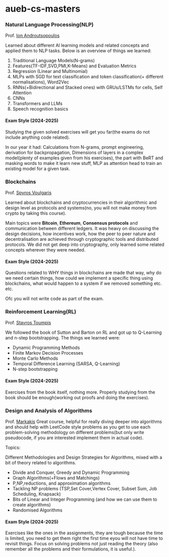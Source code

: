 # aueb-cs-masters

### Natural Language Processing(NLP)
Prof. [Ion Androutsopoulos](https://www.aueb.gr/el/faculty_page/%CE%91%CE%BD%CE%B4%CF%81%CE%BF%CF%85%CF%84%CF%83%CE%BF%CF%80%CE%BF%CF%85%CE%BB%CE%BF%CF%82-%CE%99%CF%89%CE%BD-%CE%99%CF%89%CE%B1%CE%BD%CE%BD%CE%B7%CF%82)

Learned about different AI learning models and related concepts and applied them to NLP tasks.
Below is an overview of things we learned:

1. Traditional Language Models(N-grams)
2. Features(TF-IDF,SVD,PMI,K-Means) and Evaluation Metrics
3. Regression (Linear and Multinomial)
4. MLPs with SGD for text classification and token classification(+ different normalisations), Word2Vec
5. RNNs(+Bidirectional and Stacked ones) with GRUs/LSTMs for cells, Self Attention
6. CNNs 
7. Transformers and LLMs
8. Speech recognition basics

#### Exam Style (2024-2025)
Studying the given solved exercises will get you far(the exams do not include anything code related).

In our year it had: Calculations from N-grams, prompt engineering, derivation for backpropagation, Dimensions of layers in a complex model(plenty of examples given from his exercises), the part with BeRT and masking words to make it learn new stuff, MLP as attention head to train an existing model for a given task.

### Blockchains
Prof. [Spyros Voulgaris](https://www.aueb.gr/el/faculty_page/voylgaris-spyridon)

Learned about blockchains and cryptocurrencies in their algorithmic and design level as protocols and systems(no, you will not make money from crypto by taking this course). 

Main topics were **Bitcoin**, **Ethereum**, **Consensus protocols** and communication between different ledgers. 
It was heavy on discussing the design decisions, how incentives work, how the peer to peer nature and decentralisation are achieved through cryptographic tools and distributed protocols. 
We did not get deep into cryptography, only learned some related concepts wherever they were needed.

#### Exam Style (2024-2025)

Questions related to WHY things in blockchains are made that way, why do we need certain things, how could we implement a specific thing using blockchains, what would happen to a system if we removed something etc. etc. 

Ofc you will not write code as part of the exam.

### Reinforcement Learning(RL)
Prof. [Stavros Toumpis](https://www.aueb.gr/el/faculty_page/%CF%84%CE%BF%CF%85%CE%BC%CF%80%CE%B7%CF%83-%CF%83%CF%84%CE%B1%CF%85%CF%81%CE%BF%CF%83)

We followed the book of Sutton and Barton on RL and got up to Q-Learning and n-step bootstrapping.
The things we learned were:

- Dynamic Programming Methods
- Finite Markov Decision Processes
- Monte Carlo Methods
- Temporal Difference Learning (SARSA, Q-Learning)
- N-step bootstrapping


#### Exam Style (2024-2025)
Exercises from the book itself, nothing more. Properly studying from the book should be enough(working out proofs and doing the exercises).

### Design and Analysis of Algorithms
Prof. [Markakis](https://www.aueb.gr/el/faculty_page/%CE%BC%CE%B1%CF%81%CE%BA%CE%B1%CE%BA%CE%B7%CF%83-%CE%B5%CF%85%CE%B1%CE%B3%CE%B3%CE%B5%CE%BB%CE%BF%CF%83)
Great course, helpful for really diving deeper into algorithms and should help with LeetCode style 
problems as you get to use each problem-solving methodology on different problems(but only write pseudocode,
if you are interested implement them in actual code).

Topics:

Different Methodologies and Design Strategies for Algorithms, mixed with a bit of theory related to algorithms. 

- Divide and Conquer, Greedy and Dynamic Programming
- Graph Algorithms(+Flows and Matchings)
- P,NP,reductions, and approximation algorithms
- Tackling NP problems (TSP,Set Cover,Vertex Cover, Subset Sum, Job Scheduling, Knapsack)
- Bits of Linear and Integer Programming (and how we can use them to create algorithms)
- Randomised Algorithms

#### Exam Style (2024-2025)
Exercises like the ones in the assignments, they are tough because the time is limited, you need to get them right the first time eyou will not have time to revisit things. 
Focus on solving problems not just reading the theory (also remember all the problems
and their formulations, it is useful.).


